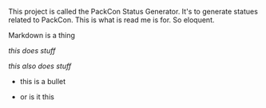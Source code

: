 This project is called the PackCon Status Generator. It's to generate statues related to PackCon. This is what is read me is for. So eloquent.

Markdown is a thing

*this does stuff*

_this also does stuff_

- this is a bullet

* or is it this
